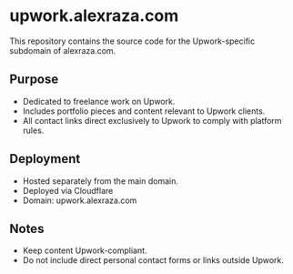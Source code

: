 # upwork.alexraza.com

This repository contains the source code for the Upwork-specific subdomain of alexraza.com.

## Purpose

- Dedicated to freelance work on Upwork.
- Includes portfolio pieces and content relevant to Upwork clients.
- All contact links direct exclusively to Upwork to comply with platform rules.

## Deployment

- Hosted separately from the main domain.
- Deployed via Cloudflare
- Domain: upwork.alexraza.com

## Notes

- Keep content Upwork-compliant.
- Do not include direct personal contact forms or links outside Upwork.
